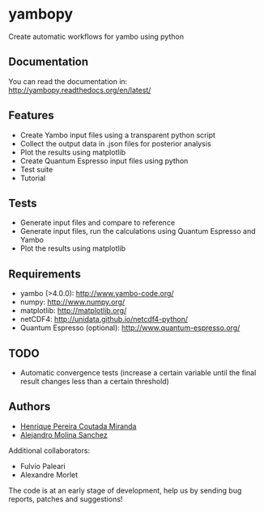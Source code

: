 yambopy
=======

Create automatic workflows for yambo using python

Documentation
-------------
You can read the documentation in:
http://yambopy.readthedocs.org/en/latest/

Features
--------
- Create Yambo input files using a transparent python script
- Collect the output data in .json files for posterior analysis
- Plot the results using matplotlib
- Create Quantum Espresso input files using python
- Test suite
- Tutorial

Tests
------
- Generate input files and compare to reference
- Generate input files, run the calculations using Quantum Espresso and Yambo
- Plot the results using matplotlib

Requirements
------------
- yambo (>4.0.0): http://www.yambo-code.org/
- numpy: http://www.numpy.org/
- matplotlib: http://matplotlib.org/
- netCDF4: http://unidata.github.io/netcdf4-python/
- Quantum Espresso (optional): http://www.quantum-espresso.org/

TODO
----
- Automatic convergence tests (increase a certain variable until the final result changes less than a certain threshold)

Authors
------
- [Henrique Pereira Coutada Miranda](http://henriquemiranda.github.io/)
- [Alejandro Molina Sanchez](http://alexmoratalla.github.io/)

Additional collaborators:
- Fulvio Paleari
- Alexandre Morlet

The code is at an early stage of development, help us by sending bug reports, patches and suggestions!
